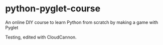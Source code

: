 # python-pyglet-course
An online DIY course to learn Python from scratch by making a game with Pyglet

Testing, edited with CloudCannon.
